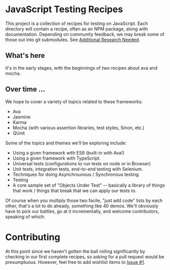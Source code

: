 # JavaScript Testing Recipes

This project is a collection of recipes for testing on JavaScript.  Each directory 
will contain a recipe, often as an NPM package, along with documentation.  Depending 
on community feedback, we may break some of those out into git submodules. See [Additional Research Needed](docs/research_needed.md).

## What's here
It's in the early stages, with the beginnings of two recipes about ava and mocha.

## Over time ...

We hope to cover a variety of topics related to these frameworks: 

* Ava 
* Jasmine
* Karma
* Mocha (with various assertion libraries, test styles, Sinon, etc.)
* QUnit

Some of the topics and themes we'll be exploring include:

* Using a given framework with ES6 (built-in with Ava!)
* Using a given framework with TypeScript.
* Universal tests (configurations to run tests on node or in Browser)
* Unit tests, integration tests, end-to-end testing with Selenium.
* Techniques for doing Asynchrounous / Synchronous testing
* Testing
* A core sample set of "Objects Under Test" -- basically a library of things that work / things that break that we can apply our tests to.


Of course when you multiply those two facile, "just add code" lists by each other, that's a lot to do already, something like 40 demos. We'll obviously have to pick our battles, go at it incrementally, and welcome contributors, speaking of which:

# Contributing

At this point since we haven't gotten the ball rolling significantly by checking in our first complete recipes, so asking for a pull request would be presumptuous.  However, feel free to add wishlist items to [Issue #1](https://github.com/CodeSolid/test_recipes/issues/1).
